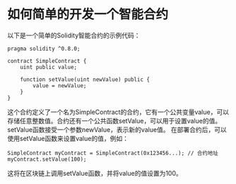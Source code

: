 # 如何简单的开发一个智能合约

&#x20; 以下是一个简单的Solidity智能合约的示例代码：

```solidity
pragma solidity ^0.8.0;

contract SimpleContract {
    uint public value;

    function setValue(uint newValue) public {
        value = newValue;
    }
}
```

这个合约定义了一个名为SimpleContract的合约，它有一个公共变量value，可以存储任意整数值。合约还有一个公共函数setValue，可以用于设置value的值。setValue函数接受一个参数newValue，表示新的value值。  在部署合约后，可以使用setValue函数来设置value的值，例如：

```solidity
SimpleContract myContract = SimpleContract(0x123456...); // 合约地址
myContract.setValue(100);
```

&#x20;这将在区块链上调用setValue函数，并将value的值设置为100。

